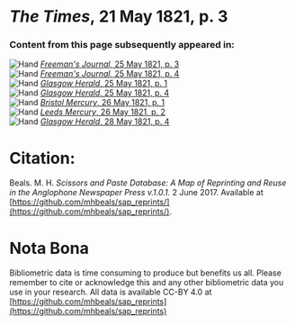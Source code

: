# *The Times*, 21 May 1821, p. 3  
  
### Content from this page subsequently appeared in:  
![Hand](http://scissorsandpaste.net/wp-content/uploads/2017/06/smallhandpointer.png) [*Freeman's Journal*, 25 May 1821, p. 3](https://mhbeals.github.io/sap_html/Freeman's-Journal/Freeman's-Journal-25-May-1821-p-3)  
![Hand](http://scissorsandpaste.net/wp-content/uploads/2017/06/smallhandpointer.png) [*Freeman's Journal*, 25 May 1821, p. 4](https://mhbeals.github.io/sap_html/Freeman's-Journal/Freeman's-Journal-25-May-1821-p-4)  
![Hand](http://scissorsandpaste.net/wp-content/uploads/2017/06/smallhandpointer.png) [*Glasgow Herald*, 25 May 1821, p. 1](https://mhbeals.github.io/sap_html/Glasgow-Herald/Glasgow-Herald-25-May-1821-p-1)  
![Hand](http://scissorsandpaste.net/wp-content/uploads/2017/06/smallhandpointer.png) [*Glasgow Herald*, 25 May 1821, p. 4](https://mhbeals.github.io/sap_html/Glasgow-Herald/Glasgow-Herald-25-May-1821-p-4)  
![Hand](http://scissorsandpaste.net/wp-content/uploads/2017/06/smallhandpointer.png) [*Bristol Mercury*, 26 May 1821, p. 1](https://mhbeals.github.io/sap_html/Bristol-Mercury/Bristol-Mercury-26-May-1821-p-1)  
![Hand](http://scissorsandpaste.net/wp-content/uploads/2017/06/smallhandpointer.png) [*Leeds Mercury*, 26 May 1821, p. 2](https://mhbeals.github.io/sap_html/Leeds-Mercury/Leeds-Mercury-26-May-1821-p-2)  
![Hand](http://scissorsandpaste.net/wp-content/uploads/2017/06/smallhandpointer.png) [*Glasgow Herald*, 28 May 1821, p. 4](https://mhbeals.github.io/sap_html/Glasgow-Herald/Glasgow-Herald-28-May-1821-p-4)  


# Citation: 

Beals. M. H. *Scissors and Paste Database: A Map of Reprinting and Reuse in the Anglophone Newspaper Press v.1.0.1.* 2 June 2017. Available at [https://github.com/mhbeals/sap_reprints/](https://github.com/mhbeals/sap_reprints/). 

# Nota Bona

Bibliometric data is time consuming to produce but benefits us all. Please remember to cite or acknowledge this and any other bibliometric data you use in your research. All data is available CC-BY 4.0 at [https://github.com/mhbeals/sap_reprints](https://github.com/mhbeals/sap_reprints)